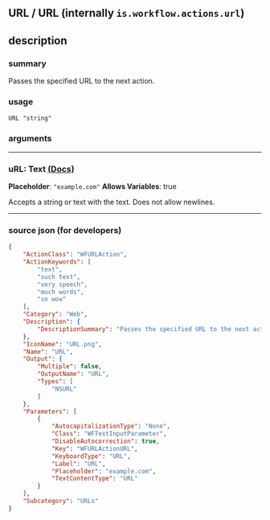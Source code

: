 
## URL / URL (internally `is.workflow.actions.url`)


## description

### summary

Passes the specified URL to the next action.


### usage
```
URL "string"
```

### arguments

---

### uRL: Text [(Docs)](https://pfgithub.github.io/shortcutslang/gettingstarted#text-field)
**Placeholder**: `"example.com"`
**Allows Variables**: true



Accepts a string 
or text
with the text. Does not allow newlines.

---

### source json (for developers)

```json
{
	"ActionClass": "WFURLAction",
	"ActionKeywords": [
		"text",
		"such text",
		"very speech",
		"much words",
		"so wow"
	],
	"Category": "Web",
	"Description": {
		"DescriptionSummary": "Passes the specified URL to the next action."
	},
	"IconName": "URL.png",
	"Name": "URL",
	"Output": {
		"Multiple": false,
		"OutputName": "URL",
		"Types": [
			"NSURL"
		]
	},
	"Parameters": [
		{
			"AutocapitalizationType": "None",
			"Class": "WFTextInputParameter",
			"DisableAutocorrection": true,
			"Key": "WFURLActionURL",
			"KeyboardType": "URL",
			"Label": "URL",
			"Placeholder": "example.com",
			"TextContentType": "URL"
		}
	],
	"Subcategory": "URLs"
}
```
